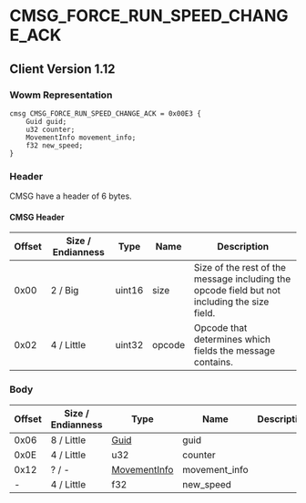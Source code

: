 # CMSG_FORCE_RUN_SPEED_CHANGE_ACK
## Client Version 1.12

### Wowm Representation
```rust,ignore
cmsg CMSG_FORCE_RUN_SPEED_CHANGE_ACK = 0x00E3 {
    Guid guid;
    u32 counter;
    MovementInfo movement_info;
    f32 new_speed;
}
```
### Header
CMSG have a header of 6 bytes.

#### CMSG Header
| Offset | Size / Endianness | Type   | Name   | Description |
| ------ | ----------------- | ------ | ------ | ----------- |
| 0x00   | 2 / Big           | uint16 | size   | Size of the rest of the message including the opcode field but not including the size field.|
| 0x02   | 4 / Little        | uint32 | opcode | Opcode that determines which fields the message contains.|
### Body
| Offset | Size / Endianness | Type | Name | Description |
| ------ | ----------------- | ---- | ---- | ----------- |
| 0x06 | 8 / Little | [Guid](../spec/packed-guid.md) | guid |  |
| 0x0E | 4 / Little | u32 | counter |  |
| 0x12 | ? / - | [MovementInfo](movementinfo.md) | movement_info |  |
| - | 4 / Little | f32 | new_speed |  |
